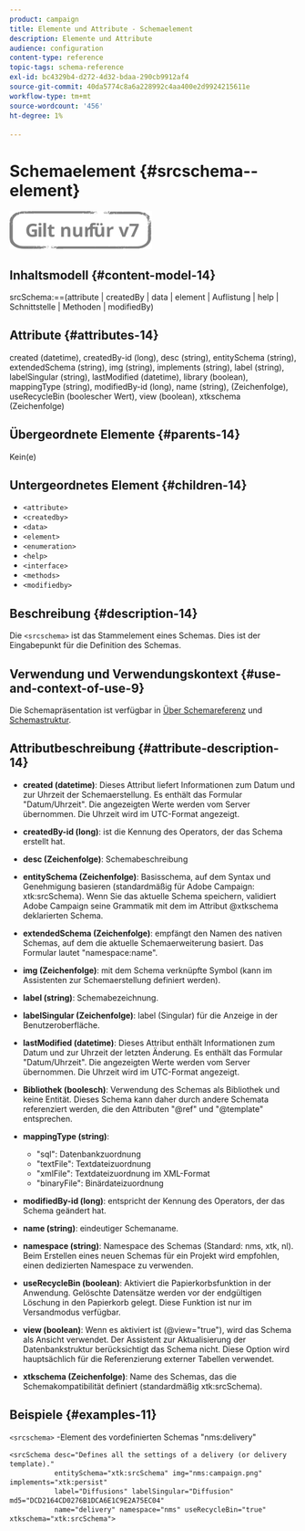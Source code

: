 ```yaml
---
product: campaign
title: Elemente und Attribute - Schemaelement
description: Elemente und Attribute
audience: configuration
content-type: reference
topic-tags: schema-reference
exl-id: bc4329b4-d272-4d32-bdaa-290cb9912af4
source-git-commit: 40da5774c8a6a228992c4aa400e2d9924215611e
workflow-type: tm+mt
source-wordcount: '456'
ht-degree: 1%

---
```


# Schemaelement {#srcschema--element}

![](../../../assets/v7-only.svg)

## Inhaltsmodell {#content-model-14}

srcSchema:==(attribute | createdBy | data | element | Auflistung | help | Schnittstelle | Methoden | modifiedBy)

## Attribute {#attributes-14}

created (datetime), createdBy-id (long), desc (string), entitySchema (string), extendedSchema (string), img (string), implements (string), label (string), labelSingular (string), lastModified (datetime), library (boolean), mappingType (string), modifiedBy-id (long), name (string), (Zeichenfolge), useRecycleBin (boolescher Wert), view (boolean), xtkschema (Zeichenfolge)

## Übergeordnete Elemente {#parents-14}

Kein(e)

## Untergeordnetes Element {#children-14}

* `<attribute>`
* `<createdby>`
* `<data>`
* `<element>`
* `<enumeration>`
* `<help>`
* `<interface>`
* `<methods>`
* `<modifiedby>`

## Beschreibung {#description-14}

Die `<srcschema>` ist das Stammelement eines Schemas. Dies ist der Eingabepunkt für die Definition des Schemas.

## Verwendung und Verwendungskontext {#use-and-context-of-use-9}

Die Schemapräsentation ist verfügbar in [Über Schemareferenz](../../../configuration/using/about-schema-reference.md) und [Schemastruktur](../../../configuration/using/schema-structure.md).

## Attributbeschreibung {#attribute-description-14}

* **created (datetime)**: Dieses Attribut liefert Informationen zum Datum und zur Uhrzeit der Schemaerstellung. Es enthält das Formular &quot;Datum/Uhrzeit&quot;. Die angezeigten Werte werden vom Server übernommen. Die Uhrzeit wird im UTC-Format angezeigt.
* **createdBy-id (long)**: ist die Kennung des Operators, der das Schema erstellt hat.
* **desc (Zeichenfolge)**: Schemabeschreibung
* **entitySchema (Zeichenfolge)**: Basisschema, auf dem Syntax und Genehmigung basieren (standardmäßig für Adobe Campaign: xtk:srcSchema). Wenn Sie das aktuelle Schema speichern, validiert Adobe Campaign seine Grammatik mit dem im Attribut @xtkschema deklarierten Schema.
* **extendedSchema (Zeichenfolge)**: empfängt den Namen des nativen Schemas, auf dem die aktuelle Schemaerweiterung basiert. Das Formular lautet &quot;namespace:name&quot;.
* **img (Zeichenfolge)**: mit dem Schema verknüpfte Symbol (kann im Assistenten zur Schemaerstellung definiert werden).
* **label (string)**: Schemabezeichnung.
* **labelSingular (Zeichenfolge)**: label (Singular) für die Anzeige in der Benutzeroberfläche.
* **lastModified (datetime)**: Dieses Attribut enthält Informationen zum Datum und zur Uhrzeit der letzten Änderung. Es enthält das Formular &quot;Datum/Uhrzeit&quot;. Die angezeigten Werte werden vom Server übernommen. Die Uhrzeit wird im UTC-Format angezeigt.
* **Bibliothek (boolesch)**: Verwendung des Schemas als Bibliothek und keine Entität. Dieses Schema kann daher durch andere Schemata referenziert werden, die den Attributen &quot;@ref&quot; und &quot;@template&quot; entsprechen.
* **mappingType (string)**:

   * &quot;sql&quot;: Datenbankzuordnung
   * &quot;textFile&quot;: Textdateizuordnung
   * &quot;xmlFile&quot;: Textdateizuordnung im XML-Format
   * &quot;binaryFile&quot;: Binärdateizuordnung

* **modifiedBy-id (long)**: entspricht der Kennung des Operators, der das Schema geändert hat.
* **name (string)**: eindeutiger Schemaname.
* **namespace (string)**: Namespace des Schemas (Standard: nms, xtk, nl). Beim Erstellen eines neuen Schemas für ein Projekt wird empfohlen, einen dedizierten Namespace zu verwenden.
* **useRecycleBin (boolean)**: Aktiviert die Papierkorbsfunktion in der Anwendung. Gelöschte Datensätze werden vor der endgültigen Löschung in den Papierkorb gelegt. Diese Funktion ist nur im Versandmodus verfügbar.
* **view (boolean)**: Wenn es aktiviert ist (@view=&quot;true&quot;), wird das Schema als Ansicht verwendet. Der Assistent zur Aktualisierung der Datenbankstruktur berücksichtigt das Schema nicht. Diese Option wird hauptsächlich für die Referenzierung externer Tabellen verwendet.
* **xtkschema (Zeichenfolge)**: Name des Schemas, das die Schemakompatibilität definiert (standardmäßig xtk:srcSchema).

## Beispiele {#examples-11}

`<srcschema>` -Element des vordefinierten Schemas &quot;nms:delivery&quot;

```
<srcSchema desc="Defines all the settings of a delivery (or delivery template)."  
           entitySchema="xtk:srcSchema" img="nms:campaign.png" implements="xtk:persist" 
           label="Diffusions" labelSingular="Diffusion" md5="DCD2164CD0276B1DCA6E1C9E2A75EC04"
           name="delivery" namespace="nms" useRecycleBin="true" xtkschema="xtk:srcSchema">
```
